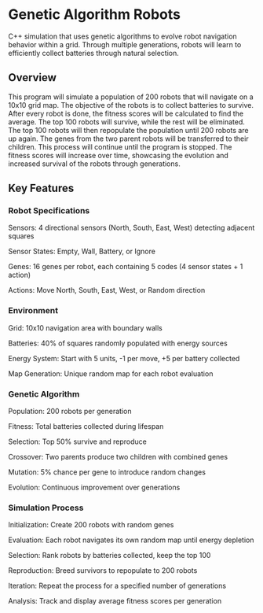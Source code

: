 # Genetic Algorithm Robots
C++ simulation that uses genetic algorithms to evolve robot navigation behavior within a grid. Through multiple generations, robots will learn to efficiently collect batteries through natural selection.

## Overview
This program will simulate a population of 200 robots that will navigate on a 10x10 grid map. 
The objective of the robots is to collect batteries to survive. After every robot is done, the 
fitness scores will be calculated to find the average. The top 100 robots will survive, while the rest will be eliminated. 
The top 100 robots will then repopulate the population until 200 robots are up again. The genes from the two parent robots will 
be transferred to their children. This process will continue until the program is stopped. The fitness scores will increase over time, showcasing
the evolution and increased survival of the robots through generations.

## Key Features

### Robot Specifications
Sensors: 4 directional sensors (North, South, East, West) detecting adjacent squares

Sensor States: Empty, Wall, Battery, or Ignore

Genes: 16 genes per robot, each containing 5 codes (4 sensor states + 1 action)

Actions: Move North, South, East, West, or Random direction

### Environment
Grid: 10x10 navigation area with boundary walls

Batteries: 40% of squares randomly populated with energy sources

Energy System: Start with 5 units, -1 per move, +5 per battery collected

Map Generation: Unique random map for each robot evaluation

### Genetic Algorithm
Population: 200 robots per generation

Fitness: Total batteries collected during lifespan

Selection: Top 50% survive and reproduce

Crossover: Two parents produce two children with combined genes

Mutation: 5% chance per gene to introduce random changes

Evolution: Continuous improvement over generations

### Simulation Process
Initialization: Create 200 robots with random genes

Evaluation: Each robot navigates its own random map until energy depletion

Selection: Rank robots by batteries collected, keep the top 100

Reproduction: Breed survivors to repopulate to 200 robots

Iteration: Repeat the process for a specified number of generations

Analysis: Track and display average fitness scores per generation
